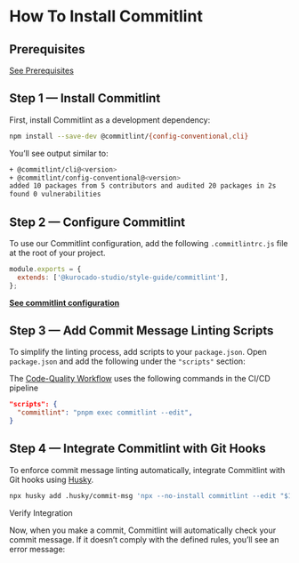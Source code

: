 # How To Install Commitlint

## Prerequisites

[See Prerequisites](Guides.md)

## Step 1 — Install Commitlint

First, install Commitlint as a development dependency:

```bash
npm install --save-dev @commitlint/{config-conventional,cli}
```

You’ll see output similar to:

```bash
+ @commitlint/cli@<version>
+ @commitlint/config-conventional@<version>
added 10 packages from 5 contributors and audited 20 packages in 2s
found 0 vulnerabilities
```

## Step 2 — Configure Commitlint

To use our Commitlint configuration, add the following `.commitlintrc.js` file at the root of your
project.

```javascript
module.exports = {
  extends: ['@kurocado-studio/style-guide/commitlint'],
};
```

**[See commitlint configuration](https://github.com/Kurocado-Studio/styleguide/blob/main/src/commitlint/index.js)**

## Step 3 — Add Commit Message Linting Scripts

To simplify the linting process, add scripts to your `package.json`. Open `package.json` and add the
following under the `"scripts"` section:

<note>The <a href="Code-Quality.md">Code-Quality Workflow</a> uses the following commands in the
CI/CD pipeline</note>

```json
"scripts": {
  "commitlint": "pnpm exec commitlint --edit",
}
```

## Step 4 — Integrate Commitlint with Git Hooks

To enforce commit message linting automatically, integrate Commitlint with Git hooks using
[Husky](https://github.com/typicode/husky).

```Bash
npx husky add .husky/commit-msg 'npx --no-install commitlint --edit "$1"'
```

Verify Integration

Now, when you make a commit, Commitlint will automatically check your commit message. If it doesn’t
comply with the defined rules, you’ll see an error message:
